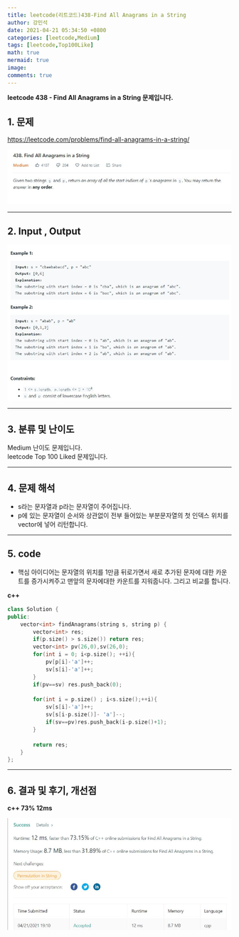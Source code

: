```yaml
---
title: leetcode(리트코드)438-Find All Anagrams in a String
author: 강민석
date: 2021-04-21 05:34:50 +0800
categories: [leetcode,Medium]
tags: [leetcode,Top100Like]
math: true
mermaid: true
image: 
comments: true
---
```


**leetcode 438 - Find All Anagrams in a String 문제입니다.**

## 1. 문제
<https://leetcode.com/problems/find-all-anagrams-in-a-string/> 

![](/assets/img/sample/leetcode/438/Problem.JPG)

-----  

## 2. Input , Output

![](/assets/img/sample/leetcode/438/input.JPG)  


-----  

## 3. 분류 및 난이도

Medium 난이도 문제입니다.  
leetcode Top 100 Liked 문제입니다.  


-----  

## 4. 문제 해석

- s라는 문자열과 p라는 문자열이 주어집니다.
- p에 있는 문자열이 순서와 상관없이 전부 들어있는 부분문자열의 첫 인덱스 위치를 vector에 넣어 리턴합니다.



-----  

## 5. code  

- 핵심 아이디어는 문자열의 위치를 1만큼 뒤로가면서 새로 추가된 문자에 대한 카운트를 증가시켜주고 맨앞의 문자에대한 카운트를 지워줍니다. 그리고 비교를 합니다.


**c++**

```c++
class Solution {
public:
    vector<int> findAnagrams(string s, string p) {
        vector<int> res;
        if(p.size() > s.size()) return res;
        vector<int> pv(26,0),sv(26,0);
        for(int i = 0; i<p.size(); ++i){
            pv[p[i]-'a']++;
            sv[s[i]-'a']++;
        } 
        if(pv==sv) res.push_back(0);
        
        for(int i = p.size() ; i<s.size();++i){
            sv[s[i]-'a']++;
            sv[s[i-p.size()]- 'a']--;
            if(sv==pv)res.push_back(i-p.size()+1);
        }
        
        return res;
    }
};
```

-----

## 6. 결과 및 후기, 개선점


**c++ 73% 12ms**

![](/assets/img/sample/leetcode/438/result.JPG)  



